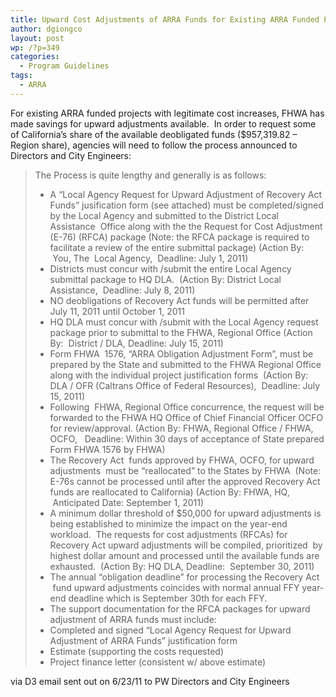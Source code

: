 ```yaml
---
title: Upward Cost Adjustments of ARRA Funds for Existing ARRA Funded Projects
author: dgiongco
layout: post
wp: /?p=349
categories:
  - Program Guidelines
tags:
  - ARRA
---
```

For existing ARRA funded projects with legitimate cost increases, FHWA has made savings for upward adjustments available.  In order to request some of California&#8217;s share of the available deobligated funds ($957,319.82 &#8211; Region share), agencies will need to follow the process announced to Directors and City Engineers:

> The Process is quite lengthy and generally is as follows:
> 
> *   A &#8220;Local Agency Request for Upward Adjustment of Recovery Act Funds&#8221; jusification form (see attached) must be completed/signed by the Local Agency and submitted to the District Local Assistance  Office along with the the Request for Cost Adjustment (E-76) (RFCA) package (Note: the RFCA package is required to facilitate a review of the entire submittal package) (Action By:  You, The  Local Agency,  Deadline: July 1, 2011)
> *   Districts must concur with /submit the entire Local Agency submittal package to HQ DLA.  (Action By: District Local Assistance,  Deadline: July 8, 2011)
> *   NO deobligations of Recovery Act funds will be permitted after July 11, 2011 until October 1, 2011
> *   HQ DLA must concur with /submit with the Local Agency request package prior to submittal to the FHWA, Regional Office (Action By:  District / DLA, Deadline: July 15, 2011)
> *   Form FHWA  1576, &#8220;ARRA Obligation Adjustment Form&#8221;, must be prepared by the State and submitted to the FHWA Regional Office along with the individual project justification forms  (Action By: DLA / OFR (Caltrans Office of Federal Resources),  Deadline: July 15, 2011)
> *   Following  FHWA, Regional Office concurrence, the request will be forwarded to the FHWA HQ Office of Chief Financial Officer OCFO for review/approval. (Action By: FHWA, Regional Office / FHWA, OCFO,   Deadline: Within 30 days of acceptance of State prepared Form FHWA 1576 by FHWA)
> *   The Recovery Act  funds approved by FHWA, OCFO, for upward adjustments  must be &#8220;reallocated&#8221; to the States by FHWA  (Note: E-76s cannot be processed until after the approved Recovery Act funds are reallocated to California) (Action By: FHWA, HQ,  Anticipated Date: September 1, 2011)
> *   A minimum dollar threshold of $50,000 for upward adjustments is being established to minimize the impact on the year-end workload.  The requests for cost adjustments (RFCAs) for Recovery Act upward adjustments will be compiled, prioritized  by highest dollar amount and processed until the available funds are exhausted.  (Action By: HQ DLA, Deadline:  September 30, 2011)
> *   The annual &#8220;obligation deadline&#8221; for processing the Recovery Act  fund upward adjustments coincides with normal annual FFY year-end deadline which is September 30th for each FFY.
> *   The support documentation for the RFCA packages for upward adjustment of ARRA funds must include:
> *   Completed and signed &#8220;Local Agency Request for Upward Adjustment of ARRA Funds&#8221; justification form
> *   Estimate (supporting the costs requested)
> *   Project finance letter (consistent w/ above estimate)

via D3 email sent out on 6/23/11 to PW Directors and City Engineers